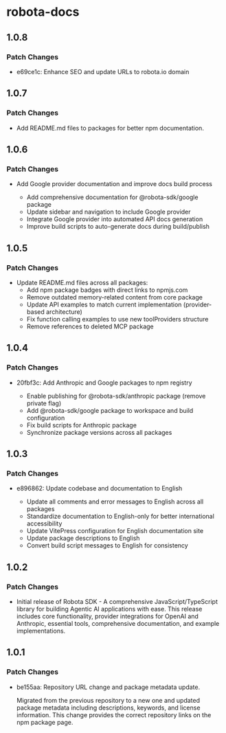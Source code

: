 # robota-docs

## 1.0.8

### Patch Changes

- e69ce1c: Enhance SEO and update URLs to robota.io domain

## 1.0.7

### Patch Changes

- Add README.md files to packages for better npm documentation.

## 1.0.6

### Patch Changes

- Add Google provider documentation and improve docs build process

  - Add comprehensive documentation for @robota-sdk/google package
  - Update sidebar and navigation to include Google provider
  - Integrate Google provider into automated API docs generation
  - Improve build scripts to auto-generate docs during build/publish

## 1.0.5

### Patch Changes

- Update README.md files across all packages:
  - Add npm package badges with direct links to npmjs.com
  - Remove outdated memory-related content from core package
  - Update API examples to match current implementation (provider-based architecture)
  - Fix function calling examples to use new toolProviders structure
  - Remove references to deleted MCP package

## 1.0.4

### Patch Changes

- 20fbf3c: Add Anthropic and Google packages to npm registry

  - Enable publishing for @robota-sdk/anthropic package (remove private flag)
  - Add @robota-sdk/google package to workspace and build configuration
  - Fix build scripts for Anthropic package
  - Synchronize package versions across all packages

## 1.0.3

### Patch Changes

- e896862: Update codebase and documentation to English

  - Update all comments and error messages to English across all packages
  - Standardize documentation to English-only for better international accessibility
  - Update VitePress configuration for English documentation site
  - Update package descriptions to English
  - Convert build script messages to English for consistency

## 1.0.2

### Patch Changes

- Initial release of Robota SDK - A comprehensive JavaScript/TypeScript library for building Agentic AI applications with ease. This release includes core functionality, provider integrations for OpenAI and Anthropic, essential tools, comprehensive documentation, and example implementations.

## 1.0.1

### Patch Changes

- be155aa: Repository URL change and package metadata update.

  Migrated from the previous repository to a new one and updated package metadata including descriptions, keywords, and license information. This change provides the correct repository links on the npm package page.
